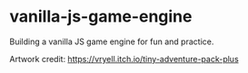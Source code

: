 # vanilla-js-game-engine

Building a vanilla JS game engine for fun and practice.

Artwork credit:
https://vryell.itch.io/tiny-adventure-pack-plus
